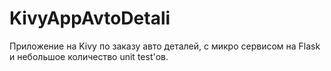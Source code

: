 # KivyAppAvtoDetali
Приложение на Kivy по заказу авто деталей, с микро сервисом на Flask и небольшое количество unit test'ов.
